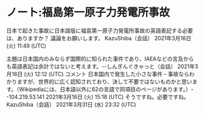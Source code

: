 # ノート:福島第一原子力発電所事故

日本で起きた事故に日本語版に福島第一原子力発電所事故の英語表記する必要は、ありますか？
議論をお願いします。 KazuShiba（会話） 2021年3月16日 (火) 11:49 (UTC)

主題は日本国内のみならず国際的に知られた事件であり、IAEAなどの言及からも英語表記は余計ではないと考えます。--しんぎんぐきゃっと（会話） 2021年3月16日 (火) 12:12 (UTC)
 コメント 日本国内で発生した小さな事件・事故ならわかりますが、世界的に広く認知されており、決して不要ではないものかと思います。（Wikipediaには、日本語以外に62の言語で同項目のページがあります。）--104.219.53.141 2021年3月16日 (火) 15:18 (UTC)
そうですね。必要ですね。 KazuShiba（会話） 2021年3月31日 (水) 23:32 (UTC)

~~~~--コジャケずき（会話） 2024年7月16日 (火) 05:45 (UTC)